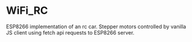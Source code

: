 # WiFi_RC
ESP8266 implementation of an rc car. Stepper motors controlled by vanilla JS client using fetch api requests to ESP8266 server.

